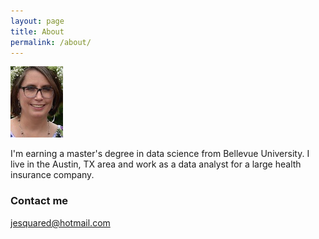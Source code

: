 ```yaml
---
layout: page
title: About
permalink: /about/
---
```


![profile pic](https://github.com/jeverett74/jeverett74.github.io/blob/master/images/SmallProfile.jpg)

I'm earning a master's degree in data science from Bellevue University. I live in the Austin, TX area and work as a data analyst for a large health insurance company.

### Contact me

[jesquared@hotmail.com](mailto:jesquared@hotmail.com)
